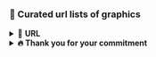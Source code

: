 ### 🌿 Curated url lists of graphics

<details>
<summary>🎁 <b>URL</b></summary>


|No.|URL|TAG|Note|
|---|---|---|---|
| 1 | https://codesandbox.io/s/bdctv | Threejs,r3f,Reactjs,WebGL  |  |
 | 2 | https://spite.github.io/codevember-2021/ | Threejs,Example site,Creative coding,WebGL  |  |
 | 3 | https://virtualexpodubai.com | Map,Shader,Example site,WebGL  |  |
 | 4 | https://www.instagram.com/p/CUh2UamgPBz | Creative coding,WebGL,Example site  |  |
 | 5 | https://www.instagram.com/bentonjohn/p/CVDy2hLKRok | Creative coding,WebGL,Example site  |  |
 | 6 | https://github.com/chokcoco/iCSS | CSS  |  |
 | 7 | https://cineshader.com/ | WebGL,GLSL,Shader  |  |
 | 8 | https://matrix.spline.design/?s=09 | Threejs,Creative coding,WebGL,Tool  |  |
 | 9 | https://kr.ncsoft.com/kr/index.do | Example site,WebGL  |  |
 | 10 | https://dev.to/maniflames/pointcloud-effect-in-three-js-3eic | GLSL,Threejs,Lecture & Article,WebGL,GLTF  |  |
 | 11 | https://lab.julienverneaut.com/matcap-editor/?s=09 | Shader,Threejs,Reactjs,Tool,r3f  |  |
 | 12 | https://github.com/jverneaut/laboratoire | Lecture & Article,Example site,WebGL  |  |
 | 13 | https://exhibition39.snuaaa.net | Example site,WebGL  |  |
 | 14 | https://bugzilla.mozilla.org/show_bug.cgi?id=1702924&s=09 | CSS,Lecture & Article  | cap |
 | 15 | https://ishadeed.com/article/defensive-css/?s=09 | CSS,Lecture & Article  |  |
 | 16 | https://codesandbox.io/u/drcmda | GLTF,Threejs,r3f,Reactjs,Example site,WebGL  |  |
 | 17 | https://github.com/tldraw/tldraw | Library,Reactjs  |  |
 | 18 | https://twitter.com/seflless/status/1463710140687949826 | Tool  |  |
 | 19 | https://youtu.be/A4wchK34tnU | Tool  |  |
 | 20 | https://youtu.be/0Bm8CjpdsAY | GLSL,Shader,WebGL,OpenGL,Tool  |  |
 | 21 | https://github.com/jagracar/webgl-shader-examples | GLTF,Shader,Threejs,Example site,WebGL  |  |
 | 22 | https://webgl-shaders.com/ | GLTF,Shader,Threejs,Example site,WebGL  |  |
 | 23 | https://codepen.io/motionharvest/pen/WNQYJyM | Shader,Threejs,Example site,Creative coding,WebGL,GSAP  |  |
 | 24 | https://www.bluemarinefoundation.com/the-sea-we-breathe/?s=09 | Example site,WebGL  |  |
 | 25 | https://css-tricks.com/the-power-and-fun-of-scope-with.../ | CSS,Lecture & Article  |  |
 | 26 | https://mockrocket.io/?s=09 | WebGL,Tool  |  |
 | 27 | https://codesandbox.io/embed/magic-mirror-ddk57?codemirror=1 | GLTF,Threejs,r3f,WebGL  |  |
 | 28 | https://codesandbox.io/s/mixing-html-and-webgl-w-occlusion-9keg6 | Threejs,r3f,Reactjs,WebGL  |  |
 | 29 | https://www.etsy.com/shop/vizcart | Map  |  |
 | 30 | https://www.instagram.com/p/CJ_NUs_lGpJ | Map,Reactjs,Visualization,d3.js  |  |
 | 31 | https://github.com/NikLever/GLSLfromScratch | GLSL  |  |
 | 32 | https://github.com/hwan-ajou/webgl-1.0 | Lecture & Article,WebGL  |  |
 | 33 | https://tympanus.net/codrops/ | Threejs,CSS,Lecture & Article,WebGL  |  |
 | 34 | https://github.com/codrops | Threejs,CSS,WebGL  |  |
 | 35 | https://creativeprojects.vercel.app/ | Threejs,Lecture & Article,Creative coding,WebGL  |  |
 | 36 | https://github.com/javusScriptus/creativeprojects | Threejs,Creative coding,WebGL  |  |
 | 37 | https://www.domestika.org/en/courses/2729-creative-coding-making-visuals-with-javascript | Lecture & Article,Creative coding  |  |
 | 38 | https://pendereckisgarden.pl/en | Example site,WebGL  |  |
 | 39 | https://www.awwwards.com/pendereckis-garden-by-huncwot.html | Lecture & Article,WebGL  |  |
 | 40 | https://thearchives.manoloblahnik.com | Threejs,Example site,WebGL  |  |
 | 41 | https://godly.website/websites/webgl | Example site,WebGL  |  |
 | 42 | https://godly.website/ | Example site,WebGL  |  |
 | 43 | https://threejs.org/ | Threejs  |  |
 | 44 | https://greensock.com/showcase/ | GSAP  |  |
 | 45 | https://www.awwwards.com/ | Lecture & Article,Example site,WebGL  |  |
 | 46 | https://www.framer.com/docs/layoutcamera/?s=09 | Framer  |  |
 | 47 | https://codesandbox.io/s/framer-motion-3d-layoutorthographiccamera-txys2?from-embed | Reactjs,Framer  | 50번 예제 |
 | 48 | https://github.com/shuding/cobe | Library,WebGL  | WebGL based globe library |
 | 49 | https://openprocessing.org/crayon/ | Example site,Creative coding  | NFT Market |
 | 50 | https://opensea.io/collection/crayon-codes-v1 | Example site,Creative coding  | NFT Market |
 | 51 | https://rarible.com/ | Example site  | NFT Market |
 | 52 | https://2021.stateofcss.com/en-us/ | CSS,Lecture & Article  |  |
 | 53 | https://github.com/Sean-Bradley/Three.js-TypeScript-Boilerplate | Library,Threejs  |  |
 | 54 | https://threejs-journey.com/?s=09 | Threejs,Lecture & Article  |  |
 | 55 | https://greensock.com/3-9 | Library,GSAP  |  |
 | 56 | https://github.com/greensock/GSAP/releases/tag/3.9.0 | Library,GSAP  |  |
 | 57 | https://github.com/chokcoco/iCSS/issues/109 | CSS  |  |
 | 58 | https://developer.mozilla.org/en-US/docs/Web/CSS/@property | CSS  |  |
 | 59 | https://dmnsgn.github.io/codevember-2017/26.html | Threejs,Example site  |  |
 | 60 | http://felixpalmer.github.io/lod-terrain/ | Example site,WebGL,Map  |  |
 | 61 | https://avin.github.io/sketches/091_snow_forest.html | Threejs,Example site  |  |
 | 62 | https://ironvelvet.studio/works | Threejs,Vue  |  |
 | 63 | https://codepen.io/zachernuk/full/oNGWZgG?s=09 | Threejs,WebGL  |  |
 | 64 | https://twitter.com/brdrck/status/1471926235274096648?s=20 | Figma  |  |
 | 65 | https://www.fileviewpro.com/ko/file-extension-glb/ | glb,Lecture & Article  |  |
 | 66 | https://bayazuma.github.io/grasswind/ | Threejs,Example site  |  |
 | 67 | https://github.com/bayazuma/grasswind | Threejs  |  |
 | 68 | https://primavistatexture.com/ | Threejs,Example site,WebGL  |  |
 | 69 | https://www.patterns.dev/ | Lecture & Article  |  |
 | 70 | https://github.com/lydiahallie/javascript-questions | Lecture & Article  |  |
 | 71 | https://codepen.io/pehaa/pen/KKXMKMN | Threejs  |  |
 | 72 | https://github.com/kekkorider/threejs-audio-reactive-visual | Threejs  |  |
 | 73 | https://codepen.io/Nekto/pen/vYeJQMX | GSAP  |  |
 | 74 | https://gallery.mediciism.com | Threejs,WebGL  |  |
 | 75 | https://github.com/Resten1497/christmas_tree/tree/master/js | Creative coding  |  |
 | 76 | https://boytchev.github.io/etudes/webgl/freezing-cube.html | Threejs,Example site  |  |
 | 77 | https://boytchev.github.io/etudes/ | Lecture & Article  |  |
 | 78 | https://github.com/boytchev/etudes | Threejs,WebGL  |  |
 | 79 | https://github.com/oframe/ogl | Library  |  |
 | 80 | https://css-tricks.com/grainy-gradients/ | CSS  |  |
 | 81 | https://youtu.be/qrGHs4d0yt0 | Lecture & Article  |  |
 | 82 | https://codepen.io/DavidJAldred/pen/pVbQBJ | CSS  |  |
 | 83 | https://developer.mozilla.org/ko/docs/Web/CSS/background | CSS,Lecture & Article  |  |
 | 84 | https://yeun.github.io/open-color/ingredients.html | Library,CSS  |  |
 | 85 | https://colorhunt.co/ | CSS  |  |
 | 86 | https://paletton.com | CSS  |  |
 | 87 | https://colors.muz.li/ | CSS  |  |
 | 88 | https://maketintsandshades.com | CSS  |  |
 | 89 | https://omatsuri.app/color-shades-generator | CSS  |  |
 | 90 | https://www.bram.us/2021/12/27/css-in-2022 | CSS,Lecture & Article  |  |
 | 91 | https://developer.mozilla.org/en-US/docs/Web/SVG/Element/feTurbulence | CSS  |  |
 | 92 | https://codesandbox.io/s/simple-christmas-tree-c6jjj?file=%2Findex.html | CSS  |  |
 | 93 | https://youtu.be/x009wWOVB6M | Example site  |  |
 | 94 | https://refactoring.guru | Lecture & Article  |  |
 | 95 | https://threejs.org/docs | Threejs  |  |
 | 96 | https://threejs.org/examples/webgl_loader_3dm.html | Threejs,Example site  |  |
 | 97 | https://www.figma.com/community/file/834210307944210537 | Figma  |  |
 | 98 | https://jsfiddle.net/Avantgarde95/2q1ofgpn | CSS  |  |
 | 99 | https://github.com/lume/lume | Library,WebGL  |  |
 | 100 | https://redcamel.github.io/RedGL2/example/index.html | Library,WebGL  |  |
 | 101 | https://github.com/redcamel/RedGL2 | Library,WebGL  |  |
 | 102 | https://present.do/presentations/61346fa35b179c0da746536a | Lecture & Article  |  |
 | 103 | https://www.youtube.com/watch?v=mB9d5RDNryw | Lecture & Article  |  |
 | 104 | https://simulacroix.github.io/dithering | Library,Example site  |  |
 | 105 | https://www.npmjs.com/package/korat | Library  |  |
 | 106 | https://github.com/arwes/arwes | Library  |  |
 | 107 | https://brunch.co.kr/@99-life/2 | CSS  |  |
 | 108 | https://www.notion.so/CSS-ce833773a8174100993856d9ca5cd58f | CSS  |  |
 | 109 | https://www.npmjs.com/package/3d-force-graph | Library,WebGL  |  |
 | 110 | https://github.com/hiloteam/Hilo3d | GLTF,Library,WebGL,Tool  |  |
 | 111 | https://codesandbox.io/s/mixing-html-and-webgl-w-occlusion-9keg6 | Library,Threejs,r3f,Reactjs,Example site  |  |
 | 112 | https://codesandbox.io/s/magic-mirror-ddk57 | Library,Threejs,r3f,Reactjs,Example site  |  |
 | 113 | https://youtu.be/XGfMB76U5ts | undefined  | Optical Illusion - 2d is magic 3d |
 | 114 | https://www.shadertoy.com/view/Xty3zd | Shader  |  |
 | 115 | https://docs.pmnd.rs/react-three-fiber/getting-started/examples | r3f,Reactjs,Example site  |  |
 | 116 | https://drei.pmnd.rs/?path=%2Fstory%2Fperformance-adaptive--adaptive-scene-st | GLTF,Library,Threejs,r3f,Reactjs,Example site  |  |
 | 117 | https://codesandbox.io/embed/motion-one-morph-svg-paths-qldsz?file=%2Fsrc%2Findex.js&codemirror=1 | Library,Example site  |  |
 | 118 | https://observablehq.com/@acidsound/monofireworks | Shader,Example site,WebGL  |  |
 | 119 | https://observablehq.com/@vezwork/webgl2-shader | Shader,WebGL  |  |
 | 120 | https://nivo.rocks/network/canvas/ | Library,Data Visualization  |  |
 | 121 | https://bl.ocks.org/mbostock/950642 | Library,Example site,d3.js,Data Visualization  |  |
 | 122 | https://nivo.rocks/storybook/?path=/docs/networkcanvas--custom-node-renderer | Library,Data Visualization  | nivo |
 | 123 | https://www.loewe.com/int/en/stories-projects/loewe-spirited-away-harajuku-popup.html | Creative coding  |  |
 | 124 | https://www.smashingmagazine.com/2022/01/css-radial-conic-gradient/ | CSS,Lecture & Article  |  |
 | 125 | https://developer.mozilla.org/en-US/docs/Web/JavaScript/Reference/Global_Objects/Math/random | Lecture & Article  |  |
 | 126 | https://www.desmos.com/calculator?lang=ko | Tool  |  |
 | 127 | https://github.com/Asabeneh/30-Days-Of-JavaScript | Lecture & Article  |  |
 | 128 | https://github.com/yjs03057/33-js-concepts | Lecture & Article  |  |
 | 129 | https://github.com/trekhleb/javascript-algorithms | Lecture & Article  |  |
 | 130 | https://github.com/mgechev/javascript-algorithms | Lecture & Article  |  |
 | 131 | https://github.com/humanwhocodes/computer-science-in-javascript | Lecture & Article  |  |
 | 132 | https://github.com/kim-taewoo/threejs_journey/blob/master/09-geometries-final/src/script.js | Threejs  |  |
 | 133 | https://brunosimon.notion.site/brunosimon/Resources-Learning-45cacca08e884d0f9c4cf59d0d9b8d72 | Lecture & Article,Creative coding  |  |
 | 134 | https://www.youtube.com/watch?v=FJ44qmE5odc | Lecture & Article,SVG  |  |
 | 135 | https://2020.feconf.kr/ | Reactjs,Creative coding  |  |
 | 136 | https://www.instagram.com/rrnwnsgl/?hl=ko | Lecture & Article  |  |
 | 137 | https://uxplus.dev/noisy-grid/ | Reactjs,WebGL  |  |
 | 138 | https://github.com/kim-taewoo/threejs_journey/blob/master/06-animations/src/script.js | Threejs,Lecture & Article  |  |
 | 139 | https://www.youtube.com/watch?v=-ybVWOHVDyA | Lecture & Article  |  |
 | 140 | https://velog.io/@teo/css-history-1 | CSS,Lecture & Article  |  |
 | 141 | https://github.com/ManzDev/frontend-evolution | Lecture & Article  |  |
 | 142 | https://www.easylogic.studio | Library,Tool  |  |
 | 143 | https://github.com/kim-taewoo/threejs_journey | Threejs,Lecture & Article  |  |
 | 144 | https://m.blog.naver.com/ycpiglet/222616179132 | Lecture & Article  |  |
 | 145 | https://3dtextures.me/2019/04/16/door-wood-001/ | Resource  |  |
 | 146 | https://threejs.org/docs/#api/en/constants/Textures | Library,Threejs  |  |
 | 147 | https://en.wikipedia.org/wiki/Moir%C3%A9_pattern | Lecture & Article  |  |
 | 148 | https://threejs.org/docs/?q=mate#api/en/constants/Materials | Threejs  |  |
 | 149 | https://github.com/nidorx/matcaps | Library  |  |
 | 150 | https://www.ilithya.rocks/ | WebGL  |  |
 | 151 | https://github.com/PacktPublishing/CSS---The-Complete-Guide-incl.-Flexbox-Grid-and-Sass- | CSS,SCSS,Lecture & Article  |  |
 | 152 | https://www.zoomkoding.com/3d-book/ | Threejs,Lecture & Article  |  |
 | 153 | https://github.com/zoomkoding/3d-book | Threejs,Lecture & Article  |  |
 | 154 | https://zoomkoding.github.io/3d-book/ | Threejs,Lecture & Article  |  |
 | 155 | https://lab.mango.astanusic.dev/ | Vue,WebGL,Threejs,Example site  |  |
 | 156 | https://nvlabs.github.io/instant-ngp/ | Compression,Lecture & Article  |  |
 | 157 | https://github.com/aleksei-berezkin/guess-css | CSS,Lecture & Article  |  |
 | 158 | https://www.guess-css.app/ | CSS,Lecture & Article  |  |
 | 159 | https://velog.io/@soonmac/%ED%86%A0%EC%9D%B4-%ED%94%84%EB%A1%9C%EC%A0%9D%ED%8A%B8-%EB%82%98%EB%A7%8C%EC%9D%98-%EB%B0%B1%EC%8B%A0-%EC%9D%B8%EC%A6%9D-%EC%B9%B4%EB%93%9C-%EB%A7%8C%EB%93%A4%EA%B8%B0 | Lecture & Article,WebGL  |  |
 | 160 | https://tympanus.net/codrops/2022/01/12/pixel-distortion-effect-with-three-js | Threejs,Lecture & Article  |  |
 | 161 | https://github.com/caa1211/webOAcard | Threejs,WebGL  |  |
 | 162 | https://blog.dalgu.app/dev/1 | Reactjs,WebGL  |  |
 | 163 | https://codesandbox.io/embed/reflector-variant-forked-lx2h8 | Threejs,r3f,Example site  |  |
 | 164 | https://www.smashingmagazine.com/2021/01/front-end-performance-2021-free-pdf-checklist | Lecture & Article  |  |
 | 165 | https://codepen.io/Mamboleoo/pen/qBPyqKg | Threejs,Example site  |  |
 | 166 | https://github.com/maxwellito/minimator | Tool  |  |
 | 167 | https://codepen.io/cobra_winfrey/full/GRMdwwG | SCSS  |  |
 | 168 | https://github.com/seek-oss/vanilla-extract | CSS  |  |
 | 169 | https://uxplus.dev/tickler/ | Creative coding,p5.js  |  |
 | 170 | https://github.com/markshenouda/Solar-System | r3f  |  |
 | 171 | https://solar-system-r3f.netlify.app/ | r3f,Example site  |  |
 | 172 | https://youtu.be/0jHsq36_NTU | Example site  |  |
 | 173 | https://codesandbox.io/embed/use-p2-marble-run-9feis | r3f,Physics  |  |
 | 174 | https://github.com/schteppe/p2.js | Library,Physics  |  |
 | 175 | https://readyplayer.me/ | Example site  |  |
 | 176 | https://www.mixamo.com/ | Tool  | 3D&AR tools from Adobe |
 | 177 | https://pangol.github.io/donate99/ | Threejs,Example site  |  |
 | 178 | https://medium.com/plotly/ | Library,Plotly & Dash  |  |
 | 179 | https://medium.com/plotly/7-dash-apps-bringing-ai-ml-to-sports-analytics-cb6e7c993064 | Plotly & Dash  |  |
 | 180 | https://www.fusioncharts.com/blog/best-python-data-visualization-libraries/ | Library,Data Visualization  |  |
 | 181 | https://artsandculture.google.com/pocketgallery/IQUxrMnvNro2DQ | Example site,WebGL  |  |
 | 182 | https://artsandculture.google.com/achievements | Example site  |  |
 | 183 | https://github.com/AllThingsSmitty/css-protips | CSS  |  |
 | 184 | https://developer.mozilla.org/en-US/docs/Web/API/Canvas_API/Tutorial/Advanced_animations | WebGL  |  |
 | 185 | https://le-voyage-azarien.art/ | Example site  |  |
 | 186 | https://www.jendrikillner.com/post/graphics-programming-weekly-issue-216/ | Lecture & Article  |  |
 | 187 | https://www.vantajs.com/ | Library  |  |
 | 188 | https://blenderesse.gumroad.com/ | Blender  |  |
 | 189 | https://youtu.be/f50Vv-Lq20Qhttps://youtu.be/JAZIXt4IxsU | Lecture & Article,Blender  |  |
 | 190 | https://twitter.com/Ray_T6L/status/1475084876298989570 | Blender  |  |
 | 191 | https://twitter.com/bruno_simon/status/1474760410209345546 | Blender  |  |
 | 192 | https://twitter.com/erindale_xyz/status/1474250246003773440 | Blender  |  |
 | 193 | https://minitokyo3d.com/ | Map,Example site  |  |
 | 194 | https://docs.mapbox.com/mapbox-gl-js/example/add-3d-model/ | Map,Threejs  |  |
 | 195 | https://github.com/ameliemaia/teach-kids-to-code/blob/main/nodes/script.js | WebGL  |  |
 | 196 | https://css-tricks.com/cutting-inner-part-element-using-clip-path/ | CSS,Lecture & Article  |  |
 | 197 | https://codepen.io/thebabydino/pen/gORwReM | SCSS,Creative coding  |  |
 | 198 | https://youtu.be/too5ALYrbfU | SCSS,Lecture & Article,Creative coding  | 210번 강의 |
 | 199 | https://codepen.io/thebabydino/pen/ExWrbqj | SCSS,Creative coding  |  |
 | 200 | https://youtu.be/MSPF-oHpehQ | SCSS,Lecture & Article,Creative coding  | 212번 강의 |
 | 201 | https://youtube.com/c/anatudor | CSS,Lecture & Article  |  |
 | 202 | https://codepen.io/thebabydino | CSS,Creative coding  |  |
 | 203 | https://codepen.io/wfedev/full/rNGJzNY | CSS,Creative coding  |  |
 | 204 | https://youtu.be/H2VkRewBFBM | Example site  |  |
 | 205 | https://www.magische-spiegelungen.de/ | Example site  |  |
 | 206 | https://china.circus-inc.com/ | Example site  |  |
 | 207 | https://codepen.io/acidsound/pen/Epjwoj | d3.js  |  |
 | 208 | https://codepen.io/acidsound/pen/oMXGoY | SVG  |  |
 | 209 | https://codepen.io/jkantner/pen/dyZjWvG | Creative coding,SVG  |  |
 | 210 | https://brunch.co.kr/@outlines/62 | Lecture & Article  |  |
 | 211 | https://domenicobrz.github.io/webgl/projects/experiment1/ | Example site,WebGL  |  |
 | 212 | https://realestate-neotix.vercel.app/ | Example site  |  |
 | 213 | http://bm.straightline.jp | Example site  |  |
 | 214 | https://bm.s5-style.com | Example site  |  |
 | 215 | https://www.freejapanesefont.com | Example site,Font  |  |
 | 216 | https://muuuuu.org | Example site  |  |
 | 217 | https://responsive-jp.com | Example site  |  |
 | 218 | https://www.webdesignclip.com | Example site  |  |
 | 219 | https://liginc.co.jp/416443 | Example site  |  |
 | 220 | https://codesandbox.io/embed/object-clump-ssbdsw?codemirror=1 | r3f,Creative coding,Physics  |  |
 | 221 | https://www.artaucentregeneve.ch/fr-fr/artistes/ilana-winderick | Example site  |  |
 | 222 | https://www.hoverstat.es/features/marcd | Example site  |  |
 | 223 | https://dev.to/robin_a_p/text-highlighting-using-html-and-css-19n6 | CSS,Lecture & Article  |  |
 | 224 | https://www.awwwards.com/websites/webgl/ | Example site  |  |
 | 225 | https://leonard.agency/ | Example site  |  |
 | 226 | https://atelier.net/social-mobility/economic-opportunities-for-our-avatars | Example site  |  |
 | 227 | https://showcase.pixotronics.com/ | Example site  |  |
 | 228 | https://webdoli.tistory.com/100?category=1035858 | Threejs,Lecture & Article  |  |
 | 229 | https://webdoli.tistory.com/category/%EC%9B%B9%EA%B0%9C%EB%B0%9C%20%EC%9E%90%EB%A3%8C%EC%8B%A4/three.js%20%ED%94%84%EB%A1%A0%ED%8A%B8%EA%B0%9C%EB%B0%9C%20Code | Threejs,Lecture & Article  |  |
 | 230 | https://tympanus.net/codrops/2021/08/31/surface-sampling-in-three-js/ | Threejs,Lecture & Article  |  |
 | 231 | https://avseoul.net/avseoul | Example site,WebGL  |  |
 | 232 | https://webgldev.github.io/threejs-journey | Threejs,Lecture & Article  |  |
 | 233 | https://github.com/webgldev/threejs-journey/blob/chapter/16_Shadows.md | Threejs,Lecture & Article  |  |
 | 234 | https://github.com/webgldev/threejs-journey/blob/chapter/20_Raycaster.md | Threejs,Lecture & Article  |  |
 | 235 | https://www.sketchup.com/ko | WebGL,Tool  |  |
 | 236 | https://clara.io/ | WebGL,Tool  |  |
 | 237 | https://github.com/mrdoob/three.js/pull/23508 | Library,Threejs  |  |
 | 238 | https://codepen.io/mdusmanansari/pen/bGYrmjY | CSS  |  |
 | 239 | https://ikeryou.jp/sketch/165/ | WebGL  |  |
 | 240 | https://codesandbox.io/embed/shoe-configurator-forked-2rztl7 | Threejs,r3f  |  |
 | 241 | https://developer.mozilla.org/en-US/docs/Web/JavaScript/Reference/Global_Objects/Array/sort | Lecture & Article  |  |
 | 242 | https://underscorejs.org/ | Library  |  |
 | 243 | https://github.com/potree/potree | WebGL,Plotly & Dash  |  |
 | 244 | https://23min.tistory.com/8 | Plotly & Dash  |  |
 | 245 | https://codepen.io/Alca/pen/wjxLmK | WebGL,Plotly & Dash  |  |
 | 246 | https://codepen.io/pehaa/pen/wvPgboY | WebGL  |  |
 | 247 | https://github.com/danielesteban/three-raymarcher | Threejs,WebGL  |  |
 | 248 | https://developer.mozilla.org/en-US/docs/Web/JavaScript/Reference/Global_Objects/Array | Lecture & Article  |  |
 | 249 | https://github.com/webgldev/threejs-journey/blob/chapter/15_Lights.md | Threejs,Lecture & Article  |  |
 | 250 | https://robinpayot.com/ | Creative coding,Plotly & Dash  |  |
 | 251 | https://css-tricks.com/new-css-color-features-preview | CSS,Lecture & Article  |  |
 | 252 | https://kepler.gl/demo/nyctrips | Map,Library  |  |
 | 253 | https://deck.gl/examples/trips-layer/ | Map,Library  |  |
 | 254 | https://jackface.oopy.io/framer | Library,WebGL  |  |
 | 255 | https://github.com/sdl60660/river-runner | Map,WebGL  |  |
 | 256 | https://river-runner-global.samlearner.com/ | Map,WebGL  |  |
 | 257 | https://comicss.art/ | CSS  |  |
 | 258 | https://lusion.co/ | CSS,WebGL  |  |
 | 259 | https://www.awwwards.com/ | Example sites  |  |
 | 260 | https://garden-eight.com/ | Example sites  |  |
 | 261 | https://github.com/pmndrs/lamina | Library,Threejs  |  |
 | 262 | https://codesandbox.io/embed/basic-demo-forked-nvup4?codemirror=1 | Threejs,r3f  |  |
 | 263 | https://codepen.io/amit_sheen/pen/LYORMgL | CSS,SCSS  |  |
 | 264 | https://www.leemeichin.com/posts/yes-i-can-connect-to-a-db-in-css.html | CSS  |  |
 | 265 | https://velog.io/@dfgh1534/cmu-%EA%B7%B8%EB%9E%98%ED%94%BD%EC%8A%A4-%EA%B0%95%EC%9D%98-%EC%9A%94%EC%95%BD-lecture-04-drawing-a-triangle | Lecture & Article,WebGL,OpenGL  |  |
 | 266 | https://css-weekly.com/issue-487 | CSS  |  |
 | 267 | https://www.joshwcomeau.com/css/designing-shadows | CSS  |  |
 | 268 | https://www.figma.com/community/plugin/1068595505353552645/Beautiful-Shadows | CSS,Figma  |  |
 | 269 | https://www.instagram.com/p/CYKtdfvvYsf/?utm_medium=copy_link | p5.js  |  |
 | 270 | https://processing.org/ | Library,p5.js  |  |
 | 271 | https://www.amazon.co.jp/dp/4802510128/ref=cm_sw_r_awdo_navT_g_MJCE1VBDXTQB292B5VM5 | Creative coding  |  |
 | 272 | https://mitpress.mit.edu/books/code-creative-medium | Creative coding  |  |
 | 273 | https://slideshow.redgoose.me/watch/6190a6c72f238/ | CSS,Creative coding  |  |
 | 274 | https://playcanvas.com/project/677410/overview/galleria | WebGL,Tool  |  |
 | 275 | https://playcanv.as/p/Dx2IVZ17/ | WebGL,Tool  |  |
 | 276 | https://schteppe.github.io/cannon.js/ | Library,Physics  |  |
 | 277 | https://codesandbox.io/embed/ping-pong-with-valtio-wb25s | GLTF,r3f,Reactjs  |  |
 | 278 | https://www.instagram.com/p/CPYCs_FJOzK/?utm_source=ig_web_copy_link | Threejs,r3f,Reactjs,WebGL  |  |
 | 279 | https://threejs.org/docs/#api/en/lights/AmbientLight | Threejs,Lecture & Article  |  |
 | 280 | https://tympanus.net/codrops/2022/01/19/animate-anything-along-an-svg-path | GSAP,SVG  |  |
 | 281 | https://codepen.io/Nekto/pen/xxPwLPa | Threejs,SVG  |  |
 | 282 | https://www.smashingmagazine.com/2022/03/new-css-features-2022/ | CSS,Lecture & Article  |  |
 | 283 | https://www.inflearn.com/course/3d-%EC%9D%B8%ED%84%B0%EB%9E%99%ED%8B%B0%EB%B8%8C-%EC%9B%B9 | Threejs,Lecture & Article  |  |
 | 284 | https://morioh.com/p/6b934622b0f4?f=5e44c59998b8037d03aa8178 | Threejs,Reactjs,WebGL  |  |
 | 285 | https://codesandbox.io/s/three-js-final-5phhd | Threejs,WebGL  |  |
 | 286 | https://hacks.mozilla.org/2022/03/a-new-year-a-new-mdn/ | Lecture & Article  |  |
 | 287 | https://developer.mozilla.org/ko/ | Lecture & Article  |  |
 | 288 | https://css-tricks.com/when-to-avoid-css-text-decoration-shorthand/ | CSS  |  |
 | 289 | https://observablehq.com/@shwldus3/03-3-bts | d3.js  |  |
 | 290 | https://surma.dev/things/webgpu/ | Lecture & Article,WebGL,Data Visualization  |  |
 | 291 | https://www.freecodecamp.org/news/web-animation-performance-fundamentals/ | CSS,Lecture & Article  |  |
 | 292 | https://docs.pmnd.rs/react-three-fiber/getting-started/introduction | Threejs,Lecture & Article,WebGL  |  |
 | 293 | https://gallery.swell.ripple.com/ | Example sites,WebGL  |  |
 | 294 | https://www.vw.com.mx/app/virtual-studio/ | Example sites,WebGL  |  |
 | 295 | https://www.blendernation.com/2022/03/10/blender-3-1-released-check-out-its-key-new-features/ | Lecture & Article,Blender  |  |
 | 296 | https://dev.to/nourdinedev/how-to-use-threejs-and-react-to-render-a-3d-model-of-your-self-4kkf | Threejs,Lecture & Article,WebGL  |  |
 | 297 | https://chromestatus.com/feature/5703266176335872 | CSS,Lecture & Article  |  |
 | 298 | https://developer.mozilla.org/en-US/docs/Web/API/HTMLElement/inert | CSS,Lecture & Article  |  |
 | 299 | https://market.pmnd.rs/ | GLSL,GLTF,Shader,Threejs,Reactjs,WebGL  |  |
 | 300 | https://freefrontend.com/html-figure-figcaption-css | CSS,Lecture & Article  |  |
 | 301 | https://tsh.io/blog/react-three-fiber | Threejs,Reactjs,Lecture & Article,WebGL  |  |
 | 302 | https://shaderpark.com/ | Shader,WebGL  |  |
 | 303 | https://s4ch1.hashnode.dev/how-to-create-pixel-art-with-css | CSS,Lecture & Article  |  |
 | 304 | https://itch.io/b/1316/bundle-for-ukraine | Example sites  |  |
 | 305 | https://github.com/nemutas?tab=repositories | Threejs,Reactjs,WebGL  |  |
 | 306 | https://threejs.org/docs/?q=%ED%9B%84%EC%B2%98%EB%A6%AC%20%EC%82%AC%EC%9A%A9%20%EB%B0%A9%EB%B2%95#manual/ko/introduction/How-to-use-post-processing | Threejs,Reactjs,Lecture & Article  |  |
 | 307 | https://github.com/creativelifeform/three-nebula | Shader,Threejs,Reactjs,WebGL  |  |
 | 308 | https://three-nebula.org/ | Shader,Threejs,Reactjs,WebGL  |  |
 | 309 | https://cables.gl/ | Shader,WebGL  |  |
 | 310 | https://css-tricks.com/optimizing-svg-patterns | SVG  |  |
 | 311 | https://codesandbox.io/s/kpuxe?file=%2Fsrc%2FApp.js | Threejs,Reactjs,WebGL  |  |
 | 312 | https://nodetoy.co/ | Shader,WebGL  |  |
 | 313 | https://topologyguides.com/ | Lecture & Article,Physics  |  |
 | 314 | https://drei.pmnd.rs/?path=/story/performance-adaptive--adaptive-scene-st | Threejs,Reactjs,WebGL  |  |
 | 315 | https://codesandbox.io/s/bhwrn?file=%2Fsrc%2Findex.js | GLSL,Shader,Threejs  |  |
 | 316 | https://www.bloomberg.com/graphics/2022-wealth-carbon-emissions-inequality-powers-world-climate/ | Data Visualization  |  |
 | 317 | https://html.spec.whatwg.org/ | Lecture & Article  |  |
 | 318 | https://openprocessing.org/user/240456/ | Shader,WebGL  |  |
 | 319 | https://art.hellodave.co/ | Wordpress,jquery  |  |
 | 320 | https://chrome.google.com/webstore/detail/p5js-editor-flipper/helambaokfdbmagiklpikpbhkkjkjblc | WebGL  |  |
 | 321 | https://docs.pmnd.rs/react-three-fiber/tutorials/v8-migration-guide | Threejs,Reactjs,WebGL  |  |
 | 322 | https://github.com/ikeryou/sketch194 | GSAP,GLSL  |  |
 | 323 | https://github.com/dion-hoo | Threejs,Lecture & Article,Creative coding,WebGL  |  |
 | 324 | https://www.geeksforgeeks.org/p5-js-introduction | p5.js  |  |
 | 325 | https://dev.to/flagrede/how-to-reproduce-death-stranding-ui-with-react-and-react-three-fiber-cif | Threejs,r3f,Reactjs,Lecture & Article  |  |
 | 326 | https://youtu.be/lCyILpkPQ4g | GLTF,Threejs,Touchdesigner  |  |
 | 327 | https://stackdiary.com/css-math-functions/ | CSS,Lecture & Article  |  |
 | 328 | https://youtu.be/iq0npg_O-rI | GLTF,Touchdesigner  |  |
 | 329 | https://developer.chrome.com/blog/cascade-layers/ | CSS,Lecture & Article  |  |
 | 330 | https://dev.to/flagrede/making-a-2d-rpg-game-with-react-tree-fiber-4af1 | Threejs,r3f,Reactjs,Lecture & Article  |  |
 | 331 | https://devdev.jp/ | Example sites,WebGL  |  |
 | 332 | https://css-tricks.com/css-cascade-layers/ | CSS,Lecture & Article  |  |
 | 333 | https://github.com/andersonleite/threejs-andy-bolierplate | Threejs  |  |
 | 334 | https://gusdnd852.tistory.com/279 | Lecture & Article,WebGL,OpenGL  |  |
 | 335 | https://codepen.io/t_afif/pen/rNpZdpY | CSS  |  |
 | 336 | https://avantgarde95.github.io/cat/cat2.html | CSS  |  |
 | 337 | https://github.com/malerba118/scrollex | Library,WebGL  |  |
 | 338 | https://gusdnd852.tistory.com/280 | Lecture & Article,WebGL,OpenGL  |  |
 | 339 | https://developer.mozilla.org/en-US/docs/Web/CSS/gradient/radial-gradient | CSS,Lecture & Article  |  |
 | 340 | https://zenn.dev/kagan/articles/1aa466bb6ef8eb | CSS,SCSS,Lecture & Article  |  |
 | 341 | https://github.com/pschroen/alien.js | Shader,Library,WebGL,Resource  |  |
 | 342 | https://popmotion.io/ | Library  |  |
 | 343 | https://alien.js.org/examples/3d_panel_tracking.html | Shader,Library,Example sites,WebGL  |  |
 | 344 | https://github.com/cobaltinc/atelier | Reactjs  | canvas |
 | 345 | https://github.com/malerba118/react-particle-image | Shader,Library,Reactjs,WebGL  |  |
 | 346 | https://codepen.io/t_afif/pen/xxpyoqL | CSS  |  |
 | 347 | https://twitter.com/perbyhring/status/1511244278298783751 | Example sites,Creative coding,WebGL  |  |
 | 348 | https://github.com/elia-orsini/BlenderWebViewer | WebGL,Blender  |  |
 | 349 | https://github.com/troisjs/trois | Library,Threejs,Vue  |  |
 | 350 | https://developer.mozilla.org/en-US/docs/Web/CSS/gradient/conic-gradient | CSS,Lecture & Article  |  |
 | 351 | https://github.com/pmndrs/zustand | Reactjs  |  |
 | 352 | https://webglfundamentals.org/webgl/lessons/ko/webgl-shaders-and-glsl.html | Shader,WebGL  |  |
 | 353 | https://otherside.xyz/explore | Example sites,WebGL  |  |
 | 354 | https://discoverthreejs.com/book/introduction/ | Threejs,WebGL  |  |
 | 355 | https://my.spline.design/molang3dcopy-2de2c6761c011b3b2d2aa529db72ad62 | Example sites,WebGL  | spline3d |
 | 356 | https://dkworks.designdb.com/ | Resource  | korea material |
 | 357 | https://github.com/pmndrs/use-cannon | Library,Threejs,Physics  |  |
 | 358 | https://github.com/notrabs/use-ammojs | Library,Threejs,Physics  |  |
 | 359 | https://css-tricks.com/almanac/properties/m/mask-clip/ | CSS  |  |
 | 360 | https://ally10.tistory.com/23 | Lecture & Article,WebGL,OpenGL  |  |
 | 361 | https://docs.pmnd.rs/react-three-fiber/advanced/scaling-performance | Threejs,r3f,Lecture & Article,WebGL  |  |
 | 362 | https://en.threejs-university.com/ | Threejs,Lecture & Article,WebGL  |  |
 | 363 | https://en.threejs-university.com/2021/08/06/optimizing-a-three-js-application-tips-for-achieving-a-fluid-rendering-at-60-fps | Threejs,Lecture & Article,WebGL  |  |
 | 364 | https://en.threejs-university.com/2021/08/04/creating-a-smoke-effect-in-three-js | Threejs,Lecture & Article,WebGL  |  |
 | 365 | https://en.threejs-university.com/category/tutorials/physics | Threejs,Lecture & Article,WebGL,Physics  |  |
 | 366 | https://github.com/enderh3art/Ramen-Shop | Shader,Threejs,Example sites,WebGL  |  |
 | 367 | https://jesse-zhou.com/ | Threejs,Example sites,WebGL  |  |
 | 368 | https://threejs.org/examples/?q=point#webgl_points_dynamic | Threejs,WebGL  |  |
 | 369 | https://threejs.org/examples/?q=point#webgl_points_nodes | Threejs,WebGL  |  |
 | 370 | https://robinpayot.com/ | Threejs,Example sites,WebGL  |  |
 | 371 | https://github.com/reaviz/reagraph | Library,Reactjs,Data Visualization  |  |
 | 372 | https://github.com/reaviz/reaviz | Library,Reactjs,Data Visualization  |  |
 | 373 | https://github.com/anvaka/ngraph | Library,Reactjs,Data Visualization  |  |
 | 374 | https://codepen.io/Mamboleoo/pen/oNELRPq | Threejs,Blender  |  |
 | 375 | https://raymarching-engine-visualiser.vercel.app/ | Shader,Example sites,WebGL  | Raymarching |
 | 376 | https://youtube.com/c/TheArtofCodeIsCool | Shader,Lecture & Article,Creative coding  |  |
 | 377 | https://developer.mozilla.org/en-US/docs/Web/CSS/clamp | CSS  |  |
 | 378 | https://iskim3068.tistory.com/35 | Lecture & Article,WebGL,OpenGL  | lerp |
 | 379 | https://miniature-coral-d49.notion.site/Interpolation-47fd092ed90f470885f92a3a3ac8bc37 | Lecture & Article,WebGL  | lerp |
 | 380 | https://drafts.csswg.org/scroll-animations/ | CSS  |  |
 | 381 | https://github.com/chokcoco/iCSS/issues/166 | CSS  |  |
 | 382 | https://rapier.rs | Library,Threejs,r3f,Reactjs,Physics  |  |
 | 383 | https://github.com/toshiya-marukubo/toshiya-marukubo.github.io | Shader,Threejs,Creative coding,WebGL  |  |
 | 384 | https://github.com/klevron/threejs-toys | Shader,Library,Creative coding,WebGL  |  |
 | 385 | https://processing.org/ | Library,WebGL,p5.js  |  |
 | 386 | https://losslandscape.com/explorer | Example sites,Data Visualization  |  |
 | 387 | https://www.instagram.com/reel/Cd3d0yih4N1/?utm_source=ig_web_copy_link | GLTF,Threejs,r3f,Reactjs,WebGL  |  |
 | 388 | https://d2.naver.com/helloworld/6152907 | GLTF,Library,Lecture & Article,WebGL  | 3D Optimizing |
 | 389 | https://codepen.io/onediv/pen/MWQKgmv | CSS  | Glass |
 | 390 | https://knots3d.com/ | Example site  | Knots 3D |
 | 391 | https://github.com/khanhtranngoccva/3DSynth | CSS  | Synthesizer |
 | 392 | https://codepen.io/khanhtranngoccva/pen/BaYJGQa | CSS  | Synthesizer |
 | 393 | https://oimo.io/works/water3d/ | Example site,WebGL  | Liquid |
 | 394 |  https://madebyevan.com/webgl-water/ | Example site,WebGL  | Liquid |
 | 395 | https://github.com/NikLever/ThreeJS-Primer | Threejs,WebGL  |  |
 | 396 | https://youngdro.github.io/3DPoints/index.html | WebGL,Shader,Particle,Example site  |  |
 | 397 | https://github.com/youngdro/3DPoints   | WebGL,Shader,Particle,Lecture & Article  |  |
 | 398 | https://github.com/dragonir/3d/tree/master/src/containers/Ring | WebGL,Threejs  |  |
 | 399 | https://techbrood.com/threejs/examples/webgl_fire.html | WebGL,Threejs,Example site  |  |
 | 400 | https://github.com/Saitmob/3d-china-map | Library,WebGL  |  |
 | 401 | https://cesium.com/platform/cesiumjs/ | Library,WebGL  |  |
 | 402 | https://github.com/ljnMeow/360-house-viewing | WebGL,360,Vue  |  |
 | 403 |  https://ljnmeow.github.io/360-house-viewing/dist/#/ | WebGL,360,Vue,Example site  |  |
 | 404 | https://design.jiguang.cn/ | Example site,WebGL,Threejs  |  |
 | 405 | https://happilyeverafter.day/ | Threejs,WebGL,Example site  |  |
 | 406 | https://hayeo-83.tistory.com/32 | Lecture & Article,OpenGL  | 포워드렌더링&디퍼드렌더링 |
 | 407 | https://cables.gl/op/Ops.Gl.GLTF.GltfDracoCompression?w=examples | cables.gl,WebGL,Compression,Draco,GLTF  |  |
 | 408 | https://squoosh.app/ | Compression  | 이미지압축 |
 | 409 | https://youtu.be/Vo3Hs8-p7_I | cables.gl,WebGL,Compression,Draco,GLTF  |  |
 | 410 | https://github.com/SuboptimalEng/three-js-tutorials | Threejs,WebGL,Lecture & Article,Shader,Reactjs,Raycaster  |  |
 | 411 | https://youtu.be/CojyGfCMvuU | Lecture & Article,Threejs  |  |
 | 412 | https://codepen.io/acidsound/pen/ZEXPrvw | CSS,Creative coding  | by lee jae-ho |
 | 413 | https://codesandbox.io/s/lqii8k | CSS,Creative coding  | by Avantgarde95 |
 | 414 | https://developer.mozilla.org/ko/docs/Web/CSS/will-change | CSS,Lecture & Article  |  |
 | 415 | https://threejs.org/docs/?q=MeshSurfaceSampler#examples/en/math/MeshSurfaceSampler | Lecture & Article,Threejs  | MeshSurfaceSampler |
 | 416 | https://tympanus.net/codrops/2021/08/31/surface-sampling-in-three-js | WebGL,Threejs,Shader  | MeshSurfaceSampler |
 | 417 | https://sbcode.net/threejs/loaders-draco | GLTF,Draco,Threejs,Lecture & Article  |  |
 | 418 | https://docs.lunchboxjs.com/ | Library,WebGL  | lunchboxJS |
 | 419 | https://codepen.io/t_afif/full/rNJPaJP | CSS  | cursor |
 | 420 | https://developer.mozilla.org/ko/docs/Web/API/WebGL_API/Tutorial/Using_shaders_to_apply_color_in_WebGL | WebGL,Shader  |  |
 | 421 | https://github.com/cerrno/webxr-raytracer | Raycaster,WebGL,WebXR  |  |
 | 422 | https://www.family.ikea.es/vidacircular-demo-version/ | lottiejs,Example site,gatsbyjs  |  |
 | 423 | https://threejs-archviz.vercel.app/ | Example site,WebGL,Threejs,Archviz  |  |
 | 424 | https://github.com/amsXYZ/three-fluid-sim | WebGL,Threejs,Shader  |  |
 | 425 | https://www.choonsikdiary.com/ | playcanvas,WebGL,Brand,Example site  | kakao |
 | 426 | https://codepen.io/ricardoolivaalonso/full/poLzvYJ | SCSS,WebGL,pug  |  |
 | 427 | https://capsule.dior.com/dioriviera-2022/fr_fr/ | Brand,WebGL,Threejs  | Dior |
 | 428 | https://iconicmints.wsjbarrons.com/ | WebGL,Example site,Shader  |  |
 | 429 | https://davidtidman.com/ | WebGL,Example site,Shader  |  |
 | 430 | https://feather.art/ | Example site  | 3D Draw app |
 | 431 | https://codepen.io/t_afif/pen/rNpQYGW | CSS  |  |
 | 432 | https://znah.net/hexells | Example sites,WebGL,TWGL  |  |
 | 433 | https://blog.cobalt.run/co-design/?path=%2Fstory%2Fco-design-core-aspectratio--default | Designsystem  |  |
 | 434 | https://codepen.io/t_afif/pen/OJzaoQN | CSS  |  |
 | 435 | https://github.com/anuraghazra/Verly.js | Library,WebGL,Physics  |  |
 | 436 | https://github.com/cobaltinc/co-design/blob/main/packages/co-design-core/src/components/AspectRatio/AspectRatio.style.ts | CSS  |  |
 | 437 | https://bjango.com/articles/svgexports | CSS,SVG  |  |
 | 438 | https://github.com/ManzDev/twitch-dvd-screensaver/blob/main/src/components/DVDScreenSaver.js | WebGL,Creative coding,Audio  |  |
 | 439 | https://css-irl.info/exciting-times-for-browsers-and-css/?utm_source=dailydevlinks.com&utm_medium=newsletter&utm_campaign=dailydevlinks.com&ref=dailydevlinks.com | CSS,Lecture & Article  |  |
 | 440 | https://www.kirilv.com/canvas-confetti/ | Library,Example sites,Resource  |  |
 | 441 | https://www.bram.us/2020/11/30/native-aspect-ratio-boxes-in-css-thanks-to-aspect-ratio/ | CSS,Lecture & Article  |  |
 | 442 | https://www.w3.org/TR/css-values-4 | CSS,Lecture & Article  |  |
 | 443 | https://developer.mozilla.org/en-US/docs/Web/CSS/@media/aspect-ratio | CSS,Lecture & Article  |  |
 | 444 | https://github.com/catdad/canvas-confetti | Library,Resource  | Firecracker |
 | 445 | https://webkit.org/blog/12445/new-webkit-features-in-safari-15-4 | CSS,Lecture & Article  |  |
 | 446 | https://keyframes.app/ | CSS  |  |
 | 447 | https://codepen.io/YusukeNakaya/pen/XyOaBj | CSS  |  |
 | 448 | https://webglfundamentals.org/webgl/lessons/ko/webgl-2d-vs-3d-library.html | Lecture & Article,WebGL  |  |
 | 449 | https://bjango.com/articles/svgpassthroughprecision/ | CSS,Lecture & Article,SVG  |  |
 | 450 | https://developer.mozilla.org/en-US/docs/Web/CSS/:focus-visible | CSS,Lecture & Article  |  |
 | 451 | https://webgl2fundamentals.org/webgl/lessons/ko/webgl-getting-webgl2.html | Lecture & Article,WebGL  |  |
 | 452 | https://developer.mozilla.org/en-US/docs/Web/CSS/scroll-behavior | CSS,Lecture & Article  |  |
 | 453 | https://github.com/pmndrs/threejs-journey | Threejs,r3f,Vue,Reactjs  |  |
 | 454 | https://velog.io/@nooroong/%EB%AA%A8%EB%B0%94%EC%9D%BC-%EC%9B%B9%EC%97%90%EC%84%9C-hover-%ED%9A%A8%EA%B3%BC-%EC%A0%9C%EA%B1%B0%ED%95%98%EA%B8%B0-uqp0511a | CSS,Lecture & Article,Framer  |  |
 | 455 | https://codesandbox.io/s/lol3p7 | Threejs,r3f,Reactjs  |  |
 | 456 | https://sos0911.github.io/cg/CG7/ | Shader,Lecture & Article,WebGL  |  |
 | 457 | https://codepen.io/toshiya-marukubo/pen/QWaeReW | Shader  |  |
 | 458 | https://css-irl.info/a-reason-to-self-host-fonts/ | CSS,Lecture & Article  |  |
 | 459 | https://m.blog.naver.com/tlsqudgns6/222422217375 | Shader,Lecture & Article,WebGL  |  |
 | 460 | https://sia.codes/posts/making-google-fonts-faster/ | CSS,Lecture & Article,Font  |  |
 | 461 | https://www.youtube.com/playlist?list=PLvNHCGtd4kh_cYLKMP_E-jwF3YKpDP4hf | Lecture & Article,WebGL,OpenGL  |  |
 | 462 | https://twgljs.org/ | Library,WebGL,TWGL  |  |
 | 463 | https://www.nincs.design/ | Example sites,Creative coding,WebGL  |  |
 | 464 | https://velog.io/@kimbyungchan/shader-halftone | GLSL,Shader,Lecture & Article  |  |
 | 465 | https://www.jendrikillner.com/post/graphics-programming-weekly-issue-233/ | Lecture & Article,WebGL,OpenGL  |  |
 | 466 | https://velog.io/@kimbyungchan/react-threejs-shader-tutorial | Shader,Threejs,r3f,Reactjs  |  |
 | 467 | https://orpetron.com/ | Example sites,Creative coding,WebGL  |  |
 | 468 | https://projects.codesandbox.io/ | Example sites  |  |
 | 469 | https://github.com/pmndrs/react-three-flex | Library,Threejs,r3f,Reactjs  |  |
 | 470 | https://pokecoder.hashnode.dev/create-a-wavy-text-effect-with-pure-css | CSS,Lecture & Article  |  |
 | 471 | https://threejs.org/editor/ | Library,Threejs  |  |
 | 472 | https://github.com/microsoft/Microsoft-3D-Movie-Maker | Example sites,WebGL  |  |
 | 473 | https://codepen.io/t_afif/full/MWrZPoB | CSS  |  |
 | 474 | https://codesandbox.io/s/y2qwy6r2kz?file=/src/index.js | Threejs  |  |
 | 475 | https://blog.logrocket.com/deep-dive-css-where-function | CSS,Lecture & Article  |  |
 | 476 | https://github.com/fe-w/drawingwithcode/tree/before/src%2Fui%2F11-20%2F19-Water | CSS  |  |
 | 477 | https://www.jcode.pub/?css-doodle | Shader,CSS  |  |
 | 478 | https://bokoko33.me/ | Example sites,WebGL  |  |
 | 479 | https://github.com/Jiro-Digital/three-csg-ts#readme | Library,Threejs  |  |
 | 480 | https://www.john-beresford.com/ | Example sites,WebGL  |  |
 | 481 | https://css-tricks.com/creating-realistic-reflections-with-css/ | CSS  |  |
 | 482 | https://www.jendrikillner.com/article_database/ | Shader,Lecture & Article,OpenGL  |  |
 | 483 | https://css-tricks.com/creating-the-digitalocean-logo-in-3d-with-css/ | CSS  |  |
 | 484 | https://www.youtube.com/watch?v=BFld4EBO2RE | Lecture & Article,OpenGL  |  |
 | 485 | https://portfolio2022.michalzalobny.com/projects/exploding-particles | WebGL,Creative coding,Example site,Shader,Nextjs,Reactjs,Threejs  |  |
 | 486 | https://github.com/sketchpunk/threejs_starter | WebGL,Threejs  | starter |
 | 487 | https://photon-one.vercel.app/showcase | GLTF,svelte,threlte,Particle  |  |
 | 488 | https://au-floor.vercel.app/ | Vue,Example site,WebGL,Threejs,Archviz  |  |
 | 489 | https://tympanus.net/codrops/2022/07/04/ | WebGL,Threejs,Shader  | Map Texture |
 | 490 | https://hsmkrt1996.com/ | Vue,WebGL,Example site  |  |
 | 491 | https://ikeryou.jp/sketch/262/ | Shader,Example site,WebGL  |  |
 | 492 | https://github.com/vanrez-nez/awesome-glsl | GLSL  |  |
 | 493 | https://github.com/mattdesl/graphics-resources | WebGL,Resource,OpenGL,PBR  |  |
 | 494 | https://dev.shoya-kajita.com/005/ | Particle,WebGL,Threejs,Example site  |  |
 | 495 | https://defensivecss.dev/articles/intro-defensive-css/ | CSS,Lecture & Article  |  |
 | 496 | https://heazy.studio/ | CSS,SVG  |  |
 | 497 | https://github.com/kazuyaseki/figma-to-react | Figma,Reactjs,Library  |  |
 | 498 | https://codesandbox.io/embed/building-live-envmaps-forked-4cyqfk? | Particle,WebGL,Shader,r3f,Post-Processing  |  |
 | 499 | https://wldlght.com/ | WebGL,Shader,Example site  |  |
 | 500 | https://annoyingmuseum.zendesk.com/ | WebGL,Example site,Brand,Nextjs,Reactjs  | zendesk |
 | 501 | https://nova-smarthome.ueno.co/ | WebGL,Example site,gatsbyjs,Threejs,Shopify  |  |
 | 502 | https://florafantasy.gucci.com | WebGL,Threejs,Example site,Shader,Brand  | Gucci |
 | 503 | https://adobexbowie75.com/ | Threejs,WebGL,Brand  | Adobe |
 | 504 | https://webglfundamentals.org/webgl/lessons/webgl-qna-how-to-make-a-smudge-brush-tool.html | WebGL,Shader,Lecture & Article  |  |
 | 505 | https://atmos.leeroy.ca/ | WebGL,Threejs,Example site,Shader  |  |
 | 506 | https://codepen.io/ksenia-k/pen/QWmjgWX | WebGL,Threejs,Shader  |  |
 | 507 | https://medium.com/@minqicheah123/add-a-3d-model-to-website-by-using-three-js-and-gsap-scroll-trigger-6aa2d1fe8df4 | WebGL,Threejs,Lecture & Article,GSAP  |  |
 | 508 | https://youtu.be/gPS2aeOFk1U | PBR,WebGL,cables.gl  |  |
 | 509 | https://caresser.tistory.com/36 | PBR,WebGL,cables.gl,Lecture & Article  |  |
 | 510 | https://www.cobosrl.co/ | WebGL,Example site,GSAP,Threejs,jquery  |  |
 | 511 | https://www.sixmorevodka.com/home/ | Example site,Creative coding,Vue,CSS  |  |
 | 512 | https://www.royalsalutevirtual.com/en | WebGL,Example site,Brand,GSAP,Vue  | Royalsalute |
 | 513 | https://m.youtube.com/watch?v=bSMZgXzC9AA | Nextjs,Threejs,WebGL,Framer,Lecture & Article  |  |
 | 514 | https://buttersand.com/ | Example site,WebGL,Wordpress  |  |
 | 515 | https://minima-frontend.vercel.app/ | Example site,Nextjs,Reactjs,Framer  |  |
 | 516 | https://github.com/weareminima/minima-frontend | Nextjs,Reactjs  | Front end scaffold |
 | 517 | https://threejs-tank.vercel.app/ | WebGL,Threejs,Example site,Post-Processing  |  |
 | 518 | https://github.com/brunosimon/webgl-black-hole | WebGL,Threejs,Shader  |  |
 | 519 | https://threejs.org/docs/#api/en/core/Object3D.traverse | WebGL,Threejs,Docs  | Object3D.traverse |
 | 520 | https://visual-simulator.shiftlink.tech/ | WebGL,Threejs,Creative coding,Example site,Particle,Shader  |  |
 | 521 | https://shiftlink.tech/ | WebGL,Threejs,Creative coding,Example site,Particle,Shader  |  |
 | 522 | https://developer.mozilla.org/en-US/docs/Web/CSS/clamp | CSS,Docs  | clamp() |
 | 523 | https://developer.mozilla.org/en-US/docs/Learn/CSS/Building_blocks/Values_and_units | CSS,Docs  | CSS values and units |
 | 524 | https://prefrontalcortex.de/labs/model-viewer/upload/CarbonFrameBike | WebGL,Example site,Wordpress,GLTF  | model-viewer |
 | 525 | https://github.com/prefrontalcortex/glTF-Sample-Models/tree/carbon-frame-bike/2.0%2FCarbonFrameBike | GLTF,WebGL  |  |
 | 526 | https://www.khronos.org/blog/pervasive-asset-metadata-in-3dcommerce | Lecture & Article,GLTF  | 3D commerce |
 | 527 | https://github.com/KhronosGroup/glTF/tree/main/extensions/2.0/Khronos/KHR_xmp_json_ld | GLTF  | KHR_xmp_json_ld |
 | 528 | https://marketplace.visualstudio.com/items?itemName=cesium.gltf-vscode | GLTF  | glTF Tools Extension for Visual Studio Code |
 | 529 | https://dbanks.design/blog/dark-mode-with-style-dictionary | Desgin token,CSS  |  |
 | 530 | https://www.kdtype.com/ | Creative coding,Reactjs  |  |
 | 531 | https://github.com/capricorn86/happy-dom | Creative coding,Reactjs,Library  | Custom Elements, Web Components |
 | 532 | https://github.com/steveruizok/kdtype | Creative coding,Reactjs  |  |
 | 533 | https://www.npmjs.com/package/react-confetti | Library,Creative coding  | 꽃가루 |
 | 534 | https://codesandbox.io/s/ubzbxq | r3f,Shader,WebGL,Threejs  |  |
 | 535 | https://www.npmjs.com/package/shadenfreude | Library,Shader,Threejs  |  |
 | 536 | https://particles.js.org/ | Particle,WebGL,Library,Reactjs,Vue  |  |
 | 537 | https://particles.js.org/samples/presets/index.html | Particle,WebGL,Library  |  |
 | 538 | https://ru-ru-ru.com/ | WebGL,Shopify,Example site,Creative coding  |  |
 | 539 | https://original.donga.com/2022/jameswebb/question?m=2 | GSAP,Lecture & Article,CSS  | 제임스웹의 발사 과정 |
 | 540 | https://github.com/nytimes/three-story-controls | Library,WebGL,Threejs  | controls |
 | 541 | https://code.pieces.app/blog/create-mind-blowing-visuals-using-shaders-in-flutter | flutter,Lecture & Article,WebGL,Shader  |  |
 | 542 | https://robbowen.digital/wrote-about/css-blend-mode-shaders/ | CSS,Lecture & Article  |  |
 | 543 | https://developer.mozilla.org/ko/docs/Web/CSS/mix-blend-mode | CSS,Docs,Lecture & Article  | mix-blend-mode |
 | 544 | https://jakearchibald.com/2022/img-aspect-ratio/ | CSS,Lecture & Article  | aspect-ratio |
 | 545 | https://medium.com/@matthew.costello/frontend-web-performance-the-essentials-1-cb6513e1c3a1 | Lecture & Article  | Frontend Web Performance |
 | 546 | https://modelviewer.dev/ | Library,WebGL  |  |
 | 547 | https://developer.mozilla.org/en-US/docs/Web/CSS/At-rule | CSS,Docs  | At-rules |
 | 548 | https://developer.mozilla.org/en-US/docs/Web/CSS/@layer | CSS,Docs  | @layer |
 | 549 | https://www.toptal.com/developers/webdevchecklist | Example site  | Web Performance checklist |
 | 550 | https://frontendchecklist.io/ | Example site  | front end checklist |
 | 551 | https://www.designsystemchecklist.com | Example site,Designsystem  | Designsystem checklist |
 | 552 | https://github.com/sturobson/Awesome-Design-Tokens | Desgin token,Designsystem,Library  |  |
 | 553 | https://tympanus.net/codrops/2022/04/25/case-study-windland-an-immersive-three-js-experience | Lecture & Article,WebGL,Threejs  |  |
 | 554 | https://kumaleon.com/ | WebGL,Threejs,Example site,Shader,Nextjs,Reactjs  |  |
 | 555 | https://unshift.co.jp/labs/material_icon/ | WebGL,Example site,Shader,Threejs  |  |
 | 556 | https://openai.com/dall-e-2/ | OpenAI,dalle2  |  |
 | 557 | https://codepen.io/nik-lever/pen/PoRGeLg | WebGL,Threejs,Draco,GLTF  | tip |
 | 558 | https://codepen.io/argyleink/pen/qBoryoL | CSS  | carousel |
 | 559 | https://github.com/pmndrs/react-three-csg | react three csg,WebGL,Threejs,r3f,Reactjs  |  |
 | 560 | https://codepen.io/jh3y/pen/GRxmqEb | CSS,Creative coding  | loading |
 | 561 | https://baosociety.com/ | WebGL,Threejs,Creative coding,Example site,GSAP,Shader  |  |
 | 562 | https://developer.mozilla.org/en-US/docs/Web/HTML/Element/marquee | CSS,Docs,Lecture & Article  | marquee |
 | 563 | https://wit.nts-corp.com/2022/02/24/6490 | CSS,Lecture & Article  | CSS in 2022 |
 | 564 | https://www.capturingreality.com/ | Example site  | app |
 | 565 | https://nordhealth.design/tokens/ | Desgin token,Designsystem,CSS  | Nord |
 | 566 | https://designsystemssurvey.seesparkbox.com/2022/ | Designsystem,Lecture & Article  | Design Systems Survey 2022 |
 | 567 | https://developer.mozilla.org/ko/docs/Web/CSS/@media/prefers-color-scheme | CSS,Docs  | prefers-color-scheme, dark & light theme |
 | 568 | https://github.com/motiondivision/motionone | Library,CSS  | motion, animation |
 | 569 | https://motion.dev/ | Library,CSS  | motion, animation |
 | 570 | https://www.bizupagency.com/en/ | WebGL,Shader,Example site,Wordpress  |  |
 | 571 | https://eggforward.co.jp/ | Particle,WebGL,Creative coding,Example site,Vue  |  |
 | 572 | https://developer.nvidia.com/blog/best-practices-for-using-nvidia-rtx-ray-tracing-updated | Lecture & Article,WebGL,OpenGL  | Best Practices for Using NVIDIA RTX Ray Tracing |
 | 573 | https://github.com/SYM380/p5.pattern | p5.js,WebGL,Library  |  |
 | 574 | https://codepen.io/jh3y/pen/gOeGmRN | CSS,Creative coding  | Text effect 40 |
 | 575 | https://github.com/4TWIGGERS/react-native_3d_store | WebGL,Threejs,Reactjs,r3f  | React native, expo |
 | 576 | https://user-images.githubusercontent.com/5978212/181212483-0054fcc3-9e5d-4a7a-8f48-458ea1922c8a.mp4 | WebGL,Threejs,Reactjs,r3f,Example site  | React native, expo |
 | 577 | https://blog.maximeheckel.com/posts/the-study-of-shaders-with-react-three-fiber | r3f,Shader,Reactjs  |  |
 | 578 | https://story.responsiblemetaverse.org/ | WebGL,Threejs,Example site  |  |
 | 579 | https://www.smashdeltaquest.com/ | WebGL,Threejs,Reactjs,r3f,Example site  |  |
 | 580 | https://blue.rossinavi.it/ | WebGL,Threejs,Example site,Shader  |  |
 | 581 | https://tilda.cc/lp/trigger-animation/ | CSS,Library,Example site  | Trigger animation |
 | 582 | https://help.tilda.cc/zero-block-animation | Tool,CSS,Library,Example site  | Animation tool |
 | 583 | https://media-facade.shiftlink.tech/ | WebGL,Threejs,Example site,Shader,Reactjs,r3f,Nextjs  |  |
 | 584 | https://www.artemisringsjewellery.com/mine/diamond | WebGL,Example site,Threejs,SVG,Vue  |  |
 | 585 | https://codepen.io/yiyujin/pen/KKoXNdy | WebGL,p5.js,Creative coding  | by yiyujin |
 | 586 | https://www.samsung.com/sec/event/galaxys22/galaxystudio/experience/ | WebGL,Threejs,tweenjs,Physics  | three.js r136, ammo.js |
 | 587 | https://shoya-kajita.com/_sample/lottie_scroll_interlocking/ | lottiejs,GSAP  |  |
 | 588 | https://lqii8k.csb.app/ | CSS,Audio,Example site,Creative coding  | by Avantgarde95 |
 | 589 | https://press.stripe.com | WebGL,Example site,Shader,Threejs  |  |
 | 590 | https://blog.google/products/maps/three-new-maps-updates-to-help-plan-your-next-adventure | Lecture & Article,Map  |  |
 | 591 | https://github.com/webstoryboy/threejsStudy | Lecture & Article,WebGL,Threejs  |  |
 | 592 | https://youtu.be/PqjmF2qJd8U | r3f,Lecture & Article,Threejs,WebGL  |  |
 

</details>


<details>
<summary><b>🔥 Thank you for your commitment</b></summary>

>  
> Kwon Hyuk-hwan, Kim Sang-hoon, Kim Seong-woo, Kim Song-hee, Kim Jeong-gyu, Kim Tae-woo, Ryu Ji-hwan, Linu, Park Yong, Park Jin-ho, Park Chan-woong, Red Goose, Sa Kwang-ho, Shin Dong-ju, Eom Tae-seong, Oh Ji-hwan, Lee Ki-eun, Lee Duk-hee, Lee Bona, Lee Seo-yoon, Lee Seon-hyeop, Lee Won-woo, Lee Yun-gyu, Lee Jae-ho, Lee Jong-woo, Lee Jin-jae, Jang Seong-jin, Jang Seung-bin, Jeong Yong-jin, Jeong Hyeon-woo, Jo Byung-seung, Choi Go-woon, Han Yeon-hee, Hwang Jun-woo, Lee Bo-ra, Lee Da-rae, Park Hun-Min, Kang Hyun-seo, Ho Jang-Seon, Lee je-hyun, Ahn Jeong-ho, Lee Ji-Hoon, Youn Jin-Gu, Kim Mac, Yi Min-K., Kim Noel, Park Chan-sung, Lee Seung-min, Lee Su-ho, Yi Yu-Jin
>  

</details>

